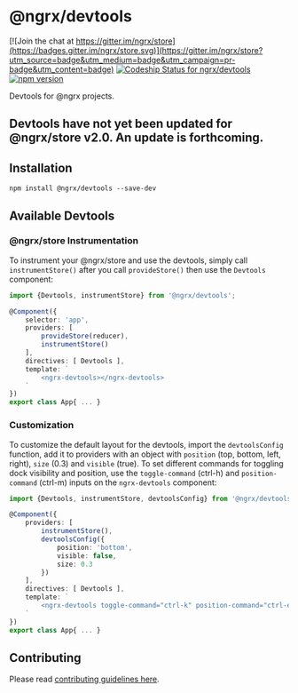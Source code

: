 # @ngrx/devtools

[![Join the chat at https://gitter.im/ngrx/store](https://badges.gitter.im/ngrx/store.svg)](https://gitter.im/ngrx/store?utm_source=badge&utm_medium=badge&utm_campaign=pr-badge&utm_content=badge)
[ ![Codeship Status for ngrx/devtools](https://img.shields.io/codeship/888d1230-c7dd-0133-9ded-4eb1cc5240c5/master.svg)](https://codeship.com/projects/121789)
[![npm version](https://badge.fury.io/js/%40ngrx%2Fdevtools.svg)](https://badge.fury.io/js/%40ngrx%2Fdevtools)

Devtools for @ngrx projects.

## Devtools have not yet been updated for @ngrx/store v2.0. An update is forthcoming.

## Installation
`npm install @ngrx/devtools --save-dev`

## Available Devtools
### @ngrx/store Instrumentation
To instrument your @ngrx/store and use the devtools, simply call `instrumentStore()` after you call `provideStore()` then use the `Devtools` component:

```ts
import {Devtools, instrumentStore} from '@ngrx/devtools';

@Component({
	selector: 'app',
	providers: [
		provideStore(reducer),
		instrumentStore()
	],
	directives: [ Devtools ],
	template: `
		<ngrx-devtools></ngrx-devtools>
	`
})
export class App{ ... }
```

### Customization
To customize the default layout for the devtools, import the `devtoolsConfig` function, add it to providers with an object with  `position` (top, bottom, left, right), `size` (0.3) and `visible` (true).
To set different commands for toggling dock visibility and position, use the `toggle-command` (ctrl-h) and `position-command` (ctrl-m) inputs on the `ngrx-devtools` component:

```ts
import {Devtools, instrumentStore, devtoolsConfig} from '@ngrx/devtools';

@Component({
	providers: [
		instrumentStore(),
		devtoolsConfig({
			position: 'bottom',
			visible: false,
			size: 0.3
		})
	],
	directives: [ Devtools ],
	template: `
		<ngrx-devtools toggle-command="ctrl-k" position-command="ctrl-e"></ngrx-devtools>
	`
})
export class App{ ... }
```

## Contributing

Please read [contributing guidelines here](https://github.com/ngrx/devtools/blob/master/CONTRIBUTING.md).